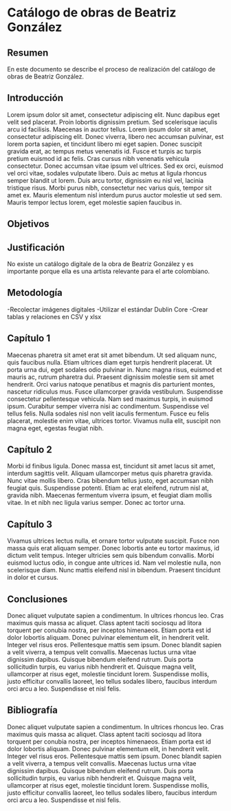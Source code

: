 # Catálogo de obras de Beatriz González

## Resumen

En este documento se describe el proceso de realización del catálogo de obras de Beatriz González.

## Introducción

Lorem ipsum dolor sit amet, consectetur adipiscing elit. Nunc dapibus eget velit sed placerat. Proin lobortis dignissim pretium. Sed scelerisque iaculis arcu id facilisis. Maecenas in auctor tellus. Lorem ipsum dolor sit amet, consectetur adipiscing elit. Donec viverra, libero nec accumsan pulvinar, est lorem porta sapien, et tincidunt libero mi eget sapien. Donec suscipit gravida erat, ac tempus metus venenatis id. Fusce et turpis ac turpis pretium euismod id ac felis. Cras cursus nibh venenatis vehicula consectetur. Donec accumsan vitae ipsum vel ultrices. Sed ex orci, euismod vel orci vitae, sodales vulputate libero. Duis ac metus at ligula rhoncus semper blandit ut lorem. Duis arcu tortor, dignissim eu nisl vel, lacinia tristique risus. Morbi purus nibh, consectetur nec varius quis, tempor sit amet ex. Mauris elementum nisl interdum purus auctor molestie ut sed sem. Mauris tempor lectus lorem, eget molestie sapien faucibus in.

## Objetivos

## Justificación

No existe un catálogo digitale de la obra de Beatriz González y es importante porque ella es una artista relevante para el arte colombiano.

## Metodología

-Recolectar imágenes digitales
-Utilizar el estándar Dublin Core
-Crear tablas y relaciones en CSV y xlsx

## Capítulo 1

Maecenas pharetra sit amet erat sit amet bibendum. Ut sed aliquam nunc, quis faucibus nulla. Etiam ultrices diam eget turpis hendrerit placerat. Ut porta urna dui, eget sodales odio pulvinar in. Nunc magna risus, euismod et mauris ac, rutrum pharetra dui. Praesent dignissim molestie sem sit amet hendrerit. Orci varius natoque penatibus et magnis dis parturient montes, nascetur ridiculus mus. Fusce ullamcorper gravida vestibulum. Suspendisse consectetur pellentesque vehicula. Nam sed maximus turpis, in euismod ipsum. Curabitur semper viverra nisi ac condimentum. Suspendisse vel tellus felis. Nulla sodales nisl non velit iaculis fermentum. Fusce eu felis placerat, molestie enim vitae, ultrices tortor. Vivamus nulla elit, suscipit non magna eget, egestas feugiat nibh.

## Capítulo 2

Morbi id finibus ligula. Donec massa est, tincidunt sit amet lacus sit amet, interdum sagittis velit. Aliquam ullamcorper metus quis pharetra gravida. Nunc vitae mollis libero. Cras bibendum tellus justo, eget accumsan nibh feugiat quis. Suspendisse potenti. Etiam ac erat eleifend, rutrum nisl at, gravida nibh. Maecenas fermentum viverra ipsum, et feugiat diam mollis vitae. In et nibh nec ligula varius semper. Donec ac tortor urna.

## Capítulo 3

Vivamus ultrices lectus nulla, et ornare tortor vulputate suscipit. Fusce non massa quis erat aliquam semper. Donec lobortis ante eu tortor maximus, id dictum velit tempus. Integer ultricies sem quis bibendum convallis. Morbi euismod luctus odio, in congue ante ultrices id. Nam vel molestie nulla, non scelerisque diam. Nunc mattis eleifend nisl in bibendum. Praesent tincidunt in dolor et cursus.

## Conclusiones

Donec aliquet vulputate sapien a condimentum. In ultrices rhoncus leo. Cras maximus quis massa ac aliquet. Class aptent taciti sociosqu ad litora torquent per conubia nostra, per inceptos himenaeos. Etiam porta est id dolor lobortis aliquam. Donec pulvinar elementum elit, in hendrerit velit. Integer vel risus eros. Pellentesque mattis sem ipsum. Donec blandit sapien a velit viverra, a tempus velit convallis. Maecenas luctus urna vitae dignissim dapibus. Quisque bibendum eleifend rutrum. Duis porta sollicitudin turpis, eu varius nibh hendrerit et. Quisque magna velit, ullamcorper at risus eget, molestie tincidunt lorem. Suspendisse mollis, justo efficitur convallis laoreet, leo tellus sodales libero, faucibus interdum orci arcu a leo. Suspendisse et nisl felis.

## Bibliografía

Donec aliquet vulputate sapien a condimentum. In ultrices rhoncus leo. Cras maximus quis massa ac aliquet. Class aptent taciti sociosqu ad litora torquent per conubia nostra, per inceptos himenaeos. Etiam porta est id dolor lobortis aliquam. Donec pulvinar elementum elit, in hendrerit velit. Integer vel risus eros. Pellentesque mattis sem ipsum. Donec blandit sapien a velit viverra, a tempus velit convallis. Maecenas luctus urna vitae dignissim dapibus. Quisque bibendum eleifend rutrum. Duis porta sollicitudin turpis, eu varius nibh hendrerit et. Quisque magna velit, ullamcorper at risus eget, molestie tincidunt lorem. Suspendisse mollis, justo efficitur convallis laoreet, leo tellus sodales libero, faucibus interdum orci arcu a leo. Suspendisse et nisl felis.

